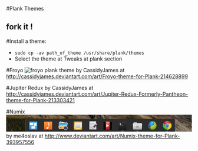 #Plank Themes
## fork it !

#Install a theme:
- `sudo cp -av path_of_theme /usr/share/plank/themes`
- Select the theme at Tweaks at plank section

#Froyo
![froyo plank theme](screenshots/Froyo.png)
by CassidyJames at http://cassidyjames.deviantart.com/art/Froyo-theme-for-Plank-214628899

#Jupiter Redux
by CassidyJames at http://cassidyjames.deviantart.com/art/Jupiter-Redux-Formerly-Pantheon-theme-for-Plank-213303421

#Numix
![numix plank theme](screenshots/Numix.png)
by me4oslav at http://www.deviantart.com/art/Numix-theme-for-Plank-393957556

